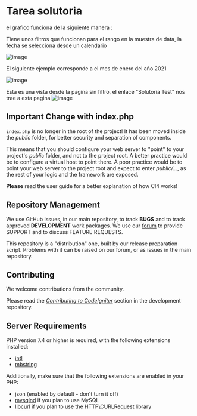 # Tarea solutoria

el grafico funciona de la siguiente manera : 

Tiene unos filtros que funcionan para el rango en la muestra de data, la fecha se selecciona desde un calendario

![image](https://user-images.githubusercontent.com/46609963/217051159-837baee2-119d-4bb3-bbee-f0d476169dbb.png)

El siguiente ejemplo corresponde a el mes de enero del año 2021

![image](https://user-images.githubusercontent.com/46609963/217051315-414210ef-31bc-40ba-a0ab-cbdca1f0c5ed.png)

Esta es una vista desde la pagina sin filtro, el enlace "Solutoria Test" nos trae a esta pagina
![image](https://user-images.githubusercontent.com/46609963/217050892-4e713847-4886-4098-b081-21a9ca9c9599.png)



## Important Change with index.php

`index.php` is no longer in the root of the project! It has been moved inside the *public* folder,
for better security and separation of components.

This means that you should configure your web server to "point" to your project's *public* folder, and
not to the project root. A better practice would be to configure a virtual host to point there. A poor practice would be to point your web server to the project root and expect to enter *public/...*, as the rest of your logic and the
framework are exposed.

**Please** read the user guide for a better explanation of how CI4 works!

## Repository Management

We use GitHub issues, in our main repository, to track **BUGS** and to track approved **DEVELOPMENT** work packages.
We use our [forum](http://forum.codeigniter.com) to provide SUPPORT and to discuss
FEATURE REQUESTS.

This repository is a "distribution" one, built by our release preparation script.
Problems with it can be raised on our forum, or as issues in the main repository.

## Contributing

We welcome contributions from the community.

Please read the [*Contributing to CodeIgniter*](https://github.com/codeigniter4/CodeIgniter4/blob/develop/CONTRIBUTING.md) section in the development repository.

## Server Requirements

PHP version 7.4 or higher is required, with the following extensions installed:

- [intl](http://php.net/manual/en/intl.requirements.php)
- [mbstring](http://php.net/manual/en/mbstring.installation.php)

Additionally, make sure that the following extensions are enabled in your PHP:

- json (enabled by default - don't turn it off)
- [mysqlnd](http://php.net/manual/en/mysqlnd.install.php) if you plan to use MySQL
- [libcurl](http://php.net/manual/en/curl.requirements.php) if you plan to use the HTTP\CURLRequest library
